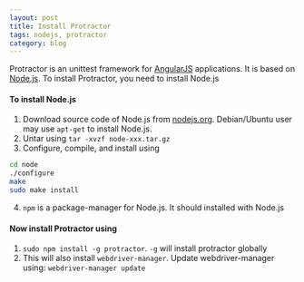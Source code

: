 ```yaml
---
layout: post
title: Install Protractor
tags: nodejs, protractor
category: blog
---
```


Protractor is an unittest framework for
[AngularJS](http://angularjs.org/) applications. It is based on
[Node.js](http://nodejs.org/). To install Protractor, you need to
install Node.js

#### To install Node.js
1. Download source code of Node.js from
   [nodejs.org](http://nodejs.org/download/). Debian/Ubuntu user may
   use `apt-get` to install Node.js.
2. Untar using `tar -xvzf node-xxx.tar.gz`
3. Configure, compile, and install using


```sh
cd node
./configure
make
sudo make install
```


4. `npm` is a package-manager for Node.js. It should installed with
   Node.js


#### Now install Protractor using
1. `sudo npm install -g protractor`. `-g` will install protractor
   globally
2. This will also install `webdriver-manager`. Update
   webdriver-manager using: `webdriver-manager update`

